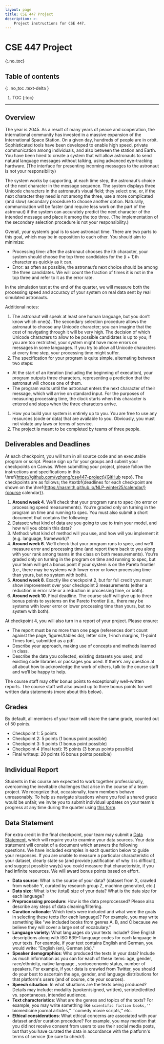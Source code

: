 ```yaml
---
layout: page
title: CSE 447 Project
description: >-
    Project instructions for CSE 447.
---
```


# CSE 447 Project
{:.no_toc}

## Table of contents
{: .no_toc .text-delta }

1. TOC
{:toc}

---

## Overview

The year is 2045.  As a result of many years of peace and cooperation, the international community has invested in a massive expansion of the International Space Station.  On a given day, hundreds of people are in orbit.  Sophisticated tools have been developed to enable high speed, private communication among individuals, and also between the station and Earth.  You have been hired to create a system that will allow astronauts to send natural language messages without talking, using advanced eye-tracking hardware.  (The interface for presenting incoming messages to the astronaut is not your responsibility)

The system works by supporting, at each time step, the astronaut’s choice of the next character in the message sequence.  The system displays three Unicode characters in the astronaut’s visual field; they select one, or, if the next character they need is not among the three, use a more complicated (and slow) secondary procedure to choose another option.  Naturally, communication will be faster (and require less work on the part of the astronaut) if the system can accurately predict the next character of the intended message and place it among the top three.  (The implementation of the secondary selection procedure is not your responsibility.)

Overall, your system’s goal is to save astronaut time.  There are two parts to this goal, which may be in opposition to each other.  You should aim to minimize:
- Processing time:  after the astronaut chooses the ith character, your system should choose the top three candidates for the (i + 1)th character as quickly as it can.
- Error:  as often as possible, the astronaut’s next choice should be among the three candidates.  We will count the fraction of times it is not in the top three and refer to it as the error rate.

In the simulation test at the end of the quarter, we will measure both the processing speed and accuracy of your system on real data sent by real simulated astronauts.

Additional notes:
1. The astronaut will speak at least one human language, but you don’t know which one(s).  The secondary selection procedure allows the astronaut to choose any Unicode character; you can imagine that the cost of navigating through it will be very high.  The decision of which Unicode characters to allow to be possible candidates is up to you; if you are too restricted, your system might have more errors on messages in some languages.  If you try to allow all Unicode characters at every time step, your processing time might suffer.
1. The specification for your program is quite simple, alternating between two steps:
  - At the start of an iteration (including the beginning of execution), your program outputs three characters, representing a prediction that the astronaut will choose one of them.
  - The program waits until the astronaut enters the next character of their message, which will arrive on standard input.  For the purposes of measuring processing time, the clock starts when this character is entered and stops when the three characters arrive.
1. How you build your system is entirely up to you.  You are free to use any resources (code or data) that are available to you.  Obviously, you must not violate any laws or terms of service.
1. The project is meant to be completed by teams of three people.

## Deliverables and Deadlines

At each checkpoint, you will turn in all source code and an executable program or script. Please sign up for your groups and submit your checkpoints on Canvas. When submitting your project, please follow the instructions and specifications in this \href{https://github.com/vzhong/cse447-project}{GitHub repo}. The checkpoints are as follows; the \textbf{deadlines for each checkpoint are shown on the \href{https://nasmith.github.io/NLP-winter25/calendar/}{course calendar}}.


1. **Around week 4**.
We’ll check that your program runs to spec (no error or processing speed measurements).  You’re graded only on turning in the program on time and running to spec. You must also submit a short document that contains the following:
  1. Dataset: what kind of data are you going to use to train your model, and how will you obtain this data?
  2. Method: what kind of method will you use, and how will you implement it (e.g. language, framework)?
2. **Around week 6**.
We’ll check that your program runs to spec, and we’ll measure error and processing time (and report them back to you along with your rank among teams in the class on both measurements).  You’re graded only on turning in the program on time and running to spec, but your team will get a bonus point if your system is on the Pareto frontier (i.e., there may be systems with lower error or lower processing time than yours, but no system with both).
3. **Around week 8**.  Exactly like checkpoint 2, but for full credit you must show improvement over your checkpoint 2 measurements (either a reduction in error rate or a reduction in processing time, or both).  
4. **Around week 10**. Final deadline.  The course staff will give up to three bonus points to systems on the Pareto frontier (i.e., there may be systems with lower error or lower processing time than yours, but no system with both). 

At checkpoint 4, you will also turn in a report of your project.  Please ensure:
- The report must be no more than one page (references don’t count against the page, figures/tables do), letter size, 1-inch margins, 11-point Times font, submitted as a pdf.
- Describe your approach, making use of concepts and methods learned in class.
- Describe the data you collected, existing datasets you used, and existing code libraries or packages you used.  If there’s any question at all about how to acknowledge the work of others, talk to the course staff and we’ll be happy to help.

The course staff may offer bonus points to exceptionally well-written reports. The course staff will also award up to three bonus points for well written data statements (more about this below).


## Grades

By default, all members of your team will share the same grade, counted out of 50 points. 
- Checkpoint 1:  5 points
- Checkpoint 2:  5 points (1 bonus point possible)
- Checkpoint 3:  5 points (1 bonus point possible)
- Checkpoint 4 (final test): 15 points (3 bonus points possible)
- Final writeup:  20 points (6 bonus points possible)


## Individual Report

Students in this course are expected to work together professionally, overcoming the inevitable challenges that arise in the course of a team project.  We recognize that, occasionally, team members behave unreasonably.  To help us navigate situations where you feel a shared grade would be unfair, we invite you to submit individual updates on your team's progress at any time during the quarter using [this form](https://forms.gle/XMzbD9tkhZ5qEcvS8).  

## Data Statement

For extra credit in the final checkpoint, your team may submit a [Data Statement](https://aclanthology.org/Q18-1041/), which will require you to examine your data sources. Your data statement will consist of a document which answers the following questions. We have included examples in each question below to guide your responses. If you are unable to measure a particular characteristic of your dataset, clearly state so (and provide justification of why it is difficult), and suggest possible way(s) you could measure that characteristic, if you had infinite resources. We will award bonus points based on effort.

- **Data source**: What is the source of your data? (dataset from X, crawled from website Y, curated by research group Z, machine generated, etc.)
- **Data size**: What is the (total) size of your data? What is the data size for each language?
- **Preprocessing procedure**: How is the data preprocessed? Please also describe any steps of data cleaning/filtering.
- **Curation rationale**: Which texts were included and what were the goals in selecting these texts (for each language)? For example, you may write something like "we included books from genres A, B, and C because we believe they will cover a large set of vocabulary."
- **Language variety**: What languages do your texts include? Give English descriptions along with ISO 639-1 language codes for each language in your texts. For example, if your text contains English and German, you would write: "English (en), German (de)."
- **Speaker demographics**: Who produced the texts in your data? Include as much information as you can for each of these items: age, gender, race/ethnicity, native language , socioeconomic status, number of speakers. For example, if your data is crawled from Twitter, you should do your best to ascertain the age, gender, and language distributions for that platform's users (and of course, cite your sources).
- **Speech situation**: In what situations are the texts being produced? Details may include: modality (spoken/signed, written), scripted/edited vs. spontaneous, intended audience.
- **Text characteristics**: What are the genres and topics of the texts? For example, you may write something like ``scientific fiction books,'' ``biomedicine journal articles,'' ``comedy movie scripts,'' etc.
- **Ethical considerations**: What ethical concerns are associated with your dataset and/or curation procedure? For example, you may mention that you did not receive consent from users to use their social media posts, but that you have curated the data in accordance with the platform's terms of service (be sure to check!).

